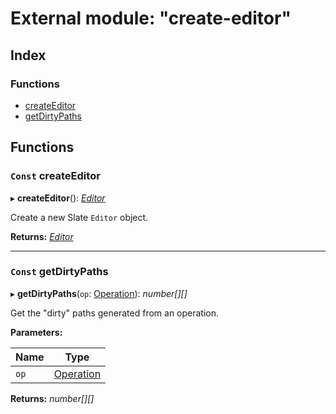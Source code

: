 
# External module: "create-editor"

## Index

### Functions

* [createEditor](_create_editor_.md#const-createeditor)
* [getDirtyPaths](_create_editor_.md#const-getdirtypaths)

## Functions

### `Const` createEditor

▸ **createEditor**(): *[Editor](../interfaces/_interfaces_editor_.editor.md)*

Create a new Slate `Editor` object.

**Returns:** *[Editor](../interfaces/_interfaces_editor_.editor.md)*

___

### `Const` getDirtyPaths

▸ **getDirtyPaths**(`op`: [Operation](_interfaces_operation_.md#operation)): *number[][]*

Get the "dirty" paths generated from an operation.

**Parameters:**

Name | Type |
------ | ------ |
`op` | [Operation](_interfaces_operation_.md#operation) |

**Returns:** *number[][]*
